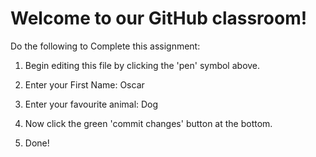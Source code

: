 # Welcome to our GitHub classroom!

Do the following to Complete this assignment:

1. Begin editing this file by clicking the 'pen' symbol above.

2. Enter your First Name: Oscar

3. Enter your favourite animal: Dog

4. Now click the green 'commit changes' button at the bottom.

5. Done!

